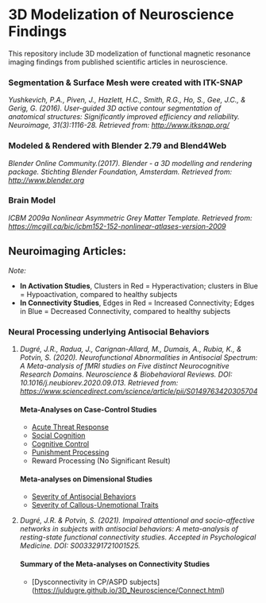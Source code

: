 # 3D Modelization of Neuroscience Findings 

This repository include 3D modelization of functional magnetic resonance imaging findings from published scientific articles in neuroscience.


### Segmentation & Surface Mesh were created with ITK-SNAP
*Yushkevich, P.A., Piven, J., Hazlett, H.C., Smith, R.G., Ho, S., Gee, J.C., & Gerig, G. (2016). User-guided 3D active contour segmentation of anatomical structures: Significantly improved efficiency and reliability. Neuroimage, 31(3):1116-28. Retrieved from: http://www.itksnap.org/*

### Modeled & Rendered with Blender 2.79 and Blend4Web
*Blender Online Community.(2017). Blender - a 3D modelling and rendering package. Stichting Blender Foundation, Amsterdam. Retrieved from: http://www.blender.org*

### Brain Model
*ICBM 2009a Nonlinear Asymmetric Grey Matter Template. Retrieved from: https://mcgill.ca/bic/icbm152-152-nonlinear-atlases-version-2009*


## Neuroimaging Articles:
*Note:*
* **In Activation Studies**, Clusters in Red = Hyperactivation; clusters in Blue = Hypoactivation, compared to healthy subjects
* **In Connectivity Studies**, Edges in Red = Increased Connectivity; Edges in Blue = Decreased Connectivity, compared to healthy subjects

### **Neural Processing underlying Antisocial Behaviors**
1. *Dugré, J.R., Radua, J., Carignan-Allard, M., Dumais, A., Rubia, K., & Potvin, S. (2020). Neurofunctional Abnormalities in Antisocial Spectrum: A Meta-analysis of fMRI studies on Five distinct Neurocognitive Research Domains. Neuroscience & Biobehavioral Reviews. DOI: 10.1016/j.neubiorev.2020.09.013. Retrieved from: https://www.sciencedirect.com/science/article/pii/S0149763420305704*
   #### Meta-Analyses on Case-Control Studies
   * [Acute Threat Response](https://juldugre.github.io/3D_Neuroscience/Threat_Processing.html)
   * [Social Cognition](https://juldugre.github.io/3D_Neuroscience/Social_Cognition.html)
   * [Cognitive Control](https://juldugre.github.io/3D_Neuroscience/Cognitive_Control.html)
   * [Punishment Processing](https://juldugre.github.io/3D_Neuroscience/Punishment_Processing.html)
   * Reward Processing (No Significant Result)
   
   #### Meta-analyses on Dimensional Studies
   * [Severity of Antisocial Behaviors](https://juldugre.github.io/3D_Neuroscience/Antisocial_Behaviors.html)
   * [Severity of Callous-Unemotional Traits](https://juldugre.github.io/3D_Neuroscience/CallousUnemotional_Traits.html)
    
    

2. *Dugré, J.R. & Potvin, S. (2021). Impaired attentional and socio-affective networks in subjects with antisocial behaviors: A meta-analysis of resting-state functional connectivity studies. Accepted in Psychological Medicine. DOI: S0033291721001525.* 
   #### Summary of the Meta-analyses on Connectivity Studies
   * [Dysconnectivity in CP/ASPD subjects] (https://juldugre.github.io/3D_Neuroscience/Connect.html)
    
    
